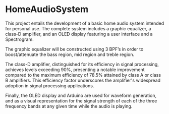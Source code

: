 # HomeAudioSystem

This project entails the development of a basic home audio system intended for personal use. The complete system includes a graphic equalizer, a class-D amplifier, and an OLED display featuring a user interface and a Spectrogram. 

The graphic equalizer will be constructed using 3 BPF’s in order to boost/attenuate the bass region, mid region and treble region. 

The class-D amplifier, distinguished for its efficiency in signal processing, achieves levels exceeding 90%, presenting a notable improvement compared to the maximum efficiency of 78.5% attained by class A or class B amplifiers. This efficiency factor underscores the amplifier's widespread adoption in signal processing applications.

Finally, the OLED display and Arduino are used for waveform generation, and as a visual representation for the signal strength of each of the three frequency bands at any given time while the audio is playing.
